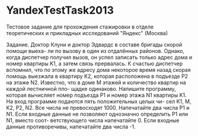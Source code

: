 YandexTestTask2013
==================

Тестовое задание для прохождения стажировки в отделе теоретических и прикладных исследований "Яндекс" (Москва)

Задание. Доктор Клуни и доктор Эдвардс в составе бригады скорой помощи выеха- ли по вызову в один из отдалённых районов. Однако, когда диспетчер получил вызов, он успел записать только адрес дома и номер квартиры K1, а затем связь прервалась.
К счастью диспетчер вспомнил, что по этому же адресу дома некоторое время назад скорая помощь выезжала в квартиру K2, которая расположена в подъезде P2 на этаже N2.
Известно, что в доме M этажей и количество квартир на каждой лестничной пло- щадке одинаково. Напишите программу, которая вычисляет номер подъезда P1 и номер этажа N1 квартиры K1. На вход программе подаются пять положительных целых чи- сел K1, M, K2, P2, N2. Все числа не превосходят 1000. Напечатайте два числа P1 и N1. Если входные данные не позволяют однозначно определить P1 или N1, вместо соот- ветствующего числа напечатайте 0. Если входные данные противоречивы, напечатайте два числа -1. 
